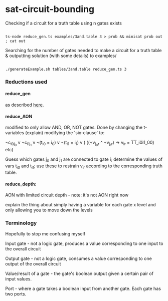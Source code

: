 # sat-circuit-bounding

Checking if a circuit for a truth table using n gates exists 

<pre><code>
ts-node reduce_gen.ts examples/3and.table 3 > prob && minisat prob out ; cat out
</code></pre>

Searching for the number of gates needed to make a circuit for a truth table
& outputting solution (with some details) to examples/

<pre><code>
./generateExample.sh tables/3and.table reduce_gen.ts 3 
</code></pre>


### Reductions used

#### reduce_gen

as described [here](https://logic.pdmi.ras.ru/~arist/papers/sat09.pdf).

#### reduce_AON

modified to only allow AND, OR, NOT gates. Done by changing the t-variables (explain) modifying the 'six-clause' to:

¬c<sub>i0j<sub>0</sub></sub> v ¬c<sub>i1j<sub>1</sub></sub> v ¬(t<sub>i0</sub> = i<sub>0</sub>) v ¬(t<sub>i1</sub> = i<sub>1</sub>) v ( ((¬v<sub>j<sub>0</sub>r</sub> ^ ¬v<sub>j<sub>1</sub>r</sub>) -> v<sub>ir</sub> = TT_i0i1_00) etc)

Guess which gates j<sub>0</sub> and j<sub>1</sub> are connected to gate i; determine the values of vars t<sub>i0</sub> and t<sub>i1</sub>; use these to restrain v<sub>ir</sub> according to the corresponding truth table.

#### reduce_depth: 

AON with limited circuit depth - note: it's not AON right now

explain the thing about simply having a variable for each gate x level and only allowing you to move down the levels


### Terminology

Hopefully to stop me confusing myself

Input gate - not a logic gate, produces a value corresponding to one input to the overall circuit

Output gate - not a logic gate, consumes a value corresponding to one output of the overall circuit

Value/result of a gate - the gate's boolean output given a certain pair of input values.

Port - where a gate takes a boolean input from another gate. Each gate has two ports.


